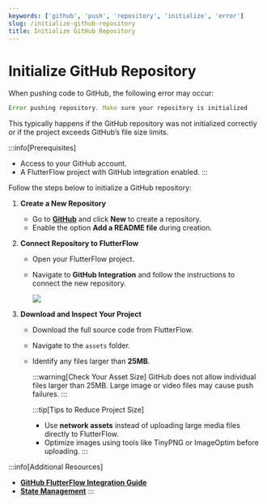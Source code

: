 ```yaml
---
keywords: ['github', 'push', 'repository', 'initialize', 'error']
slug: /initialize-github-repository
title: Initialize GitHub Repository
---
```


# Initialize GitHub Repository

When pushing code to GitHub, the following error may occur:

```js
Error pushing repository. Make sure your repository is initialized
```

This typically happens if the GitHub repository was not initialized correctly or if the project exceeds GitHub’s file size limits.

:::info[Prerequisites]
- Access to your GitHub account.
- A FlutterFlow project with GitHub integration enabled.
:::

Follow the steps below to initialize a GitHub repository:

1. **Create a New Repository**

   - Go to **[GitHub](https://github.com/)** and click **New** to create a repository.
   - Enable the option **Add a README file** during creation.

2. **Connect Repository to FlutterFlow**

   - Open your FlutterFlow project.
   - Navigate to **GitHub Integration** and follow the instructions to connect the new repository.

      ![](../assets/20250430121522561282.gif)

3. **Download and Inspect Your Project**

   - Download the full source code from FlutterFlow.
   - Navigate to the `assets` folder.
   - Identify any files larger than **25MB**.

      :::warning[Check Your Asset Size]
      GitHub does not allow individual files larger than 25MB. Large image or video files may cause push failures.
      :::


      :::tip[Tips to Reduce Project Size]
      - Use **network assets** instead of uploading large media files directly to FlutterFlow.
      - Optimize images using tools like TinyPNG or ImageOptim before uploading.
      :::

:::info[Additional Resources]
- **[GitHub FlutterFlow Integration Guide](/flutterflow-ui/toolbar/#developer-menu)**
- **[State Management](/concepts/state-management/)**
:::